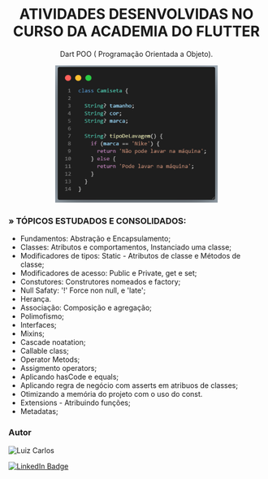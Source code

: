 <h1 align="center">ATIVIDADES DESENVOLVIDAS NO CURSO DA ACADEMIA DO FLUTTER</h1>

<p align="center"> Dart POO ( Programação Orientada a Objeto).</p>

<p align="center">
<img width="320" height="270" src="images/poo.png"/>
</p>


### » TÓPICOS ESTUDADOS E CONSOLIDADOS:

- Fundamentos: Abstração e Encapsulamento;
- Classes: Atributos e comportamentos, Instanciado uma classe;
- Modificadores de tipos: Static - Atributos de classe e Métodos de classe;
- Modificadores de acesso: Public e Private, get e set;
- Constutores: Construtores nomeados e factory;
- Null Safaty: '!' Force non null, e 'late';
- Herança.
- Associação: Composição e agregação;
- Polimofismo;
- Interfaces;
- Mixins;
- Cascade noatation;
- Callable class;
- Operator Metods;
- Assigmento operators;
- Aplicando hasCode e equals;
- Aplicando regra de negócio com asserts em atribuos de classes;
- Otimizando a memória do projeto com o uso do const.
- Extensions - Atribuindo funções;
- Metadatas;


### Autor

<img alt="Luiz Carlos" title="Luiz Carlos" src="https://avatars.githubusercontent.com/u/29442285?s=96&v=4" height="100" width="100" />

[![LinkedIn Badge](https://img.shields.io/badge/-LUIZ_CARLOS-blue?style=flat-square&logo=Linkedin&logoColor=white&link=https://www.linkedin.com/in/luizzlcs/)](https://www.linkedin.com/in/luizzlcs/)
